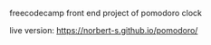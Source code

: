 freecodecamp front end project of pomodoro clock

live version:
https://norbert-s.github.io/pomodoro/
